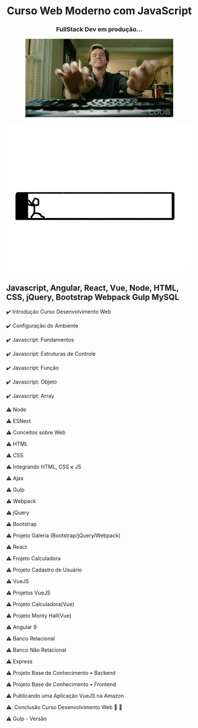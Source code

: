 <h1 align="center">Curso Web Moderno com JavaScript</h1>
<h3 align="center">FullStack Dev em produção... </h3>

<p align="center"> 
  <img src="https://github.com/danielvieiralopes/Curso-JavaScript/blob/master/jim-carrey-tecleando.gif"/>
 </p>
 
 <p align="center"><img src="https://github.com/danielvieiralopes/Curso-JavaScript/blob/master/giphy-img-1398669-20190116184608.gif"/>
 </p> 
 
 ## Javascript, Angular, React, Vue, Node, HTML, CSS, jQuery, Bootstrap Webpack Gulp MySQL 
 
:heavy_check_mark: Introdução Curso Desenvolvimento Web 
 
:heavy_check_mark: Configuração do Ambiente      

:heavy_check_mark: Javascript: Fundamentos   

:heavy_check_mark: Javascript: Estruturas de Controle

:heavy_check_mark: Javascript: Função  

:heavy_check_mark: Javascript: Objeto  

:heavy_check_mark: Javascript: Array

:warning: Node       

:warning: ESNext     

:warning: Conceitos sobre Web

:warning: HTML    

:warning: CSS      

:warning: Integrando HTML, CSS e JS

:warning: Ajax       

:warning: Gulp        

:warning: Webpack

:warning: jQuery      

:warning: Bootstrap     

:warning: Projeto Galeria (Bootstrap/jQuery/Webpack)

:warning: React          

:warning: Frojeto Calculadora  

:warning: Projeto Cadastro de Usuário
 
:warning: VueJS            

:warning: Projetos VueJS    

:warning: Projeto Calculadora(Vue)

:warning: Projeto Monty Hall(Vue)    

:warning: Angular 9        

:warning: Banco Relacional

:warning: Banco Não Relacional   

:warning: Express                 

:warning:  Projeto Base de Conhecimento • Backend

:warning: Projeto Base de Conhecimento • Frontend     

:warning:  Publicando uma Aplicação VueJS na Amazon

:warning:: Conclusão Curso Desenvolvimento Web  :checkered_flag: :checkered_flag:       

:warning:  Gulp - Versão 










